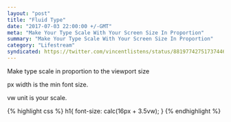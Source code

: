 ```yaml
---
layout: "post"
title: "Fluid Type"
date: "2017-07-03 22:00:00 +/-GMT"
meta: "Make Your Type Scale With Your Screen Size In Proportion"
summary: "Make Your Type Scale With Your Screen Size In Proportion"
category: "Lifestream"
syndicated: https://twitter.com/vincentlistens/status/881977427517374464
---
```


Make type scale in proportion to the viewport size

px width is the min font size.

vw unit is your scale.

{% highlight css %}
h1{ font-size: calc(16px + 3.5vw); }
{% endhighlight %}
